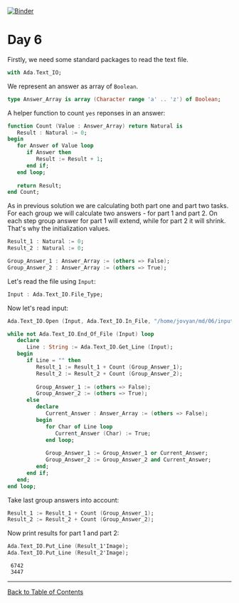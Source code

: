 [![Binder](https://mybinder.org/badge_logo.svg)](https://mybinder.org/v2/gh/reznikmm/ada-howto/advent-2020?filepath=%2Fhome%2Fjovyan%2Fnb%2F06%2F06.ipynb)

# Day 6

Firstly, we need some standard packages to read the text file.


```Ada
with Ada.Text_IO;
```

We represent an answer as array of `Boolean`.


```Ada
type Answer_Array is array (Character range 'a' .. 'z') of Boolean;
```

A helper function to count `yes` reponses in an answer:


```Ada
function Count (Value : Answer_Array) return Natural is
   Result : Natural := 0;
begin
   for Answer of Value loop
      if Answer then
         Result := Result + 1;
      end if;
   end loop;
      
   return Result;
end Count;
```

As in previous solution we are calculating both part one and part two tasks. For each group we will calculate two answers - for part 1 and part 2. On each step group answer for part 1 will extend, while for part 2 it will shrink. That's why the initialization values.


```Ada
Result_1 : Natural := 0;
Result_2 : Natural := 0;

Group_Answer_1 : Answer_Array := (others => False);
Group_Answer_2 : Answer_Array := (others => True);
```

Let's read the file using `Input`:


```Ada
Input : Ada.Text_IO.File_Type;
```

Now let's read input:


```Ada
Ada.Text_IO.Open (Input, Ada.Text_IO.In_File, "/home/jovyan/md/06/input");

while not Ada.Text_IO.End_Of_File (Input) loop
   declare
      Line : String := Ada.Text_IO.Get_Line (Input);
   begin
      if Line = "" then
         Result_1 := Result_1 + Count (Group_Answer_1);
         Result_2 := Result_2 + Count (Group_Answer_2);
           
         Group_Answer_1 := (others => False);
         Group_Answer_2 := (others => True);
      else
         declare
            Current_Answer : Answer_Array := (others => False);
         begin
            for Char of Line loop
               Current_Answer (Char) := True;
            end loop;
               
            Group_Answer_1 := Group_Answer_1 or Current_Answer;
            Group_Answer_2 := Group_Answer_2 and Current_Answer;
         end;
      end if;
   end;
end loop;
```

Take last group answers into account:


```Ada
Result_1 := Result_1 + Count (Group_Answer_1);
Result_2 := Result_2 + Count (Group_Answer_2);
```

Now print results for part 1 and part 2:


```Ada
Ada.Text_IO.Put_Line (Result_1'Image);
Ada.Text_IO.Put_Line (Result_2'Image);
```




     6742
     3447




----
[Back to Table of Contents](https://github.com/reznikmm/ada-howto/tree/advent-2020)
